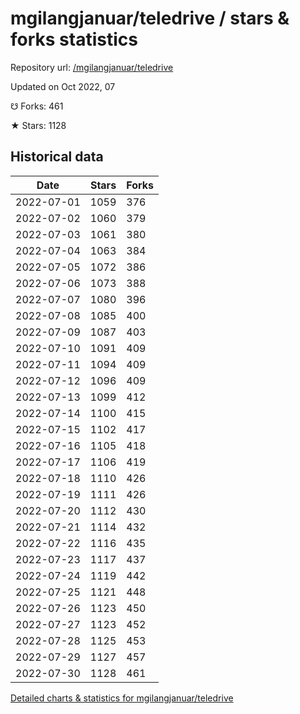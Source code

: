# mgilangjanuar/teledrive / stars & forks statistics

Repository url: [/mgilangjanuar/teledrive](https://github.com/mgilangjanuar/teledrive)

Updated on Oct 2022, 07

☋ Forks: 461

★ Stars: 1128

## Historical data
| Date | Stars | Forks |
|------|-------|-------|
| 2022-07-01 | 1059 | 376 | 
| 2022-07-02 | 1060 | 379 | 
| 2022-07-03 | 1061 | 380 | 
| 2022-07-04 | 1063 | 384 | 
| 2022-07-05 | 1072 | 386 | 
| 2022-07-06 | 1073 | 388 | 
| 2022-07-07 | 1080 | 396 | 
| 2022-07-08 | 1085 | 400 | 
| 2022-07-09 | 1087 | 403 | 
| 2022-07-10 | 1091 | 409 | 
| 2022-07-11 | 1094 | 409 | 
| 2022-07-12 | 1096 | 409 | 
| 2022-07-13 | 1099 | 412 | 
| 2022-07-14 | 1100 | 415 | 
| 2022-07-15 | 1102 | 417 | 
| 2022-07-16 | 1105 | 418 | 
| 2022-07-17 | 1106 | 419 | 
| 2022-07-18 | 1110 | 426 | 
| 2022-07-19 | 1111 | 426 | 
| 2022-07-20 | 1112 | 430 | 
| 2022-07-21 | 1114 | 432 | 
| 2022-07-22 | 1116 | 435 | 
| 2022-07-23 | 1117 | 437 | 
| 2022-07-24 | 1119 | 442 | 
| 2022-07-25 | 1121 | 448 | 
| 2022-07-26 | 1123 | 450 | 
| 2022-07-27 | 1123 | 452 | 
| 2022-07-28 | 1125 | 453 | 
| 2022-07-29 | 1127 | 457 | 
| 2022-07-30 | 1128 | 461 | 


[Detailed charts & statistics for mgilangjanuar/teledrive](https://reviewgithub.com/rep/mgilangjanuar/teledrive)
